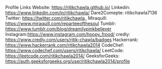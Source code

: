Profile Links
Website: https://ritikchawla.github.io/
Linkedin: https://www.linkedin.com/in/ritikchawla/
Dare2Comepte: ritikchawla7136
Twitter: https://twitter.com/ritikchawla_
Miraquill: https://www.miraquill.com/reparteeofthesoul
Tumblr: https://www.tumblr.com/blog/dreamilypinkbeliever
Instagram:https://www.instagram.com/hoopy_frood/
credly: https://www.credly.com/users/ritik-chawla/badges
Hackerrank: https://www.hackerrank.com/ritikchawla2014
CodeChef: https://www.codechef.com/users/ritikchawla/
LeetCode: https://leetcode.com/ritikchawla2014/
GeeksforGeeks: https://auth.geeksforgeeks.org/user/ritikchawla2014/profile
